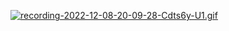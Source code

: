 [![recording-2022-12-08-20-09-28-Cdts6y-U1.gif](https://i.postimg.cc/d07q5K1L/recording-2022-12-08-20-09-28-Cdts6y-U1.gif)](https://postimg.cc/DWTkzH1T)
